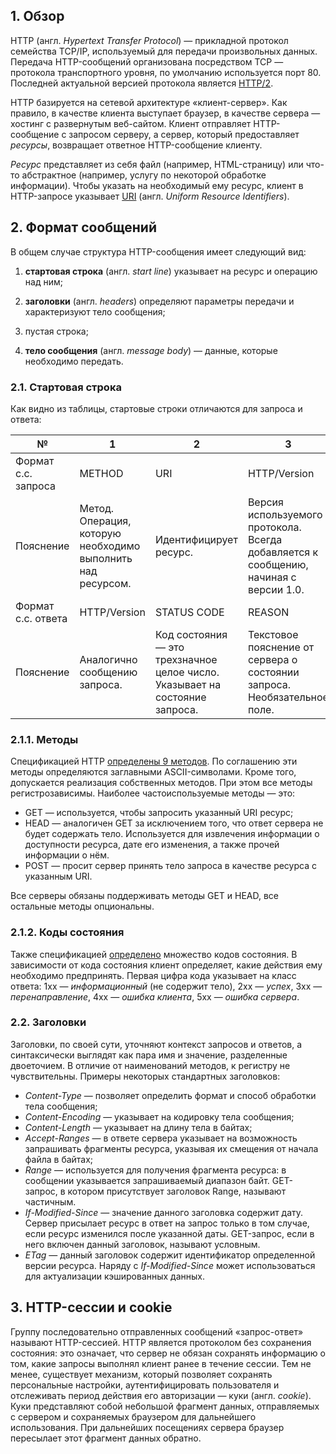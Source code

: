 ## 1. Обзор

HTTP (англ. _Hypertext Transfer Protocol_) — прикладной протокол семейства TCP/IP, используемый для передачи произвольных данных. Передача HTTP-сообщений организована посредством TCP — протокола транспортного уровня, по умолчанию используется порт 80. Последней актуальной версией протокола является [HTTP/2](https://tools.ietf.org/html/rfc7540).

HTTP базируется на сетевой архитектуре «клиент-сервер». Как правило, в качестве клиента выступает браузер, в качестве сервера — хостинг с развернутым веб-сайтом. Клиент отправляет HTTP-сообщение с запросом серверу, а сервер, который предоставляет _ресурсы_, возвращает ответное HTTP-сообщение клиенту.

_Ресурс_ представляет из себя файл (например, HTML-страницу) или что-то абстрактное (например, услугу по некоторой обработке информации). Чтобы указать на необходимый ему ресурс, клиент в HTTP-запросе указывает [URI](https://ru.wikipedia.org/wiki/URI) (англ. _Uniform Resource Identifiers_).

## 2. Формат сообщений

В общем случае структура HTTP-сообщения имеет следующий вид:

1) **стартовая строка** (англ. _start line_) указывает на ресурс и операцию над ним;

2) **заголовки** (англ. _headers_) определяют параметры передачи и характеризуют тело сообщения;

3) пустая строка;

4) **тело сообщения** (англ. _message body_) — данные, которые необходимо передать.

### 2.1. Стартовая строка

Как видно из таблицы, стартовые строки отличаются для запроса и ответа:

| № | 1 | 2 | 3 |
|---|---|---|---|
| Формат с.с. запроса | METHOD | URI | HTTP/Version |
| Пояснение             | Метод. Операция, которую необходимо выполнить над ресурсом. | Идентифицирует ресурс. | Версия используемого протокола. Всегда добавляется к сообщению, начиная с версии 1.0. |
| Формат с.с. ответа | HTTP/Version | STATUS CODE | REASON |
| Пояснение | Аналогично сообщению запроса. | Код состояния — это трехзначное целое число. Указывает на состояние запроса. | Текстовое пояснение от сервера о состоянии запроса. Необязательное поле. |

### 2.1.1. Методы

Спецификацией HTTP [определены 9 методов](https://tools.ietf.org/html/rfc7231#section-4). По соглашению эти методы определяются заглавными ASCII-символами. Кроме того, допускается реализация собственных методов. При этом все методы регистрозависимы. Наиболее частоиспользуемые методы — это:

* GET — используется, чтобы запросить указанный URI ресурс;
* HEAD — аналогичен GET за исключением того, что ответ сервера не будет содержать тело. Используется для извлечения информации о доступности ресурса, дате его изменения, а также прочей информации о нём.
* POST — просит сервер принять тело запроса в качестве ресурса с указанным URI.

Все серверы обязаны поддерживать методы GET и HEAD, все остальные методы опциональны.

### 2.1.2. Коды состояния

Также спецификацией [определено](https://tools.ietf.org/html/rfc7231#section-8.2) множество кодов состояния. В зависимости от кода состояния клиент определяет, какие действия ему необходимо предпринять. Первая цифра кода указывает на класс ответа: 1xx — _информационный_ (не содержит тело), 2xx — _успех_, 3xx — _перенаправление_, 4xx — _ошибка клиента_, 5xx — _ошибка сервера_.

### 2.2. Заголовки

Заголовки, по своей сути, уточняют контекст запросов и ответов, а синтаксически выглядят как пара имя и значение, разделенные двоеточием. В отличие от наименований методов, к регистру не чувствительны. Примеры некоторых стандартных заголовков:

* _Content-Type_ — позволяет определить формат и способ обработки тела сообщения;
* _Content-Encoding_ — указывает на кодировку тела сообщения;
* _Content-Length_ — указывает на длину тела в байтах;
* _Accept-Ranges_ — в ответе сервера указывает на возможность запрашивать фрагменты ресурса, указывая их смещения от начала файла в байтах;
* _Range_ — используется для получения фрагмента ресурса: в сообщении указывается запрашиваемый диапазон байт. GET-запрос, в котором присутствует заголовок Range, называют частичным.
* _If-Modified-Since_ — значение данного заголовка содержит дату. Сервер присылает ресурс в ответ на запрос только в том случае, если ресурс изменился после указанной даты. GET-запрос, если в него включен данный заголовок, называют условным.
* _ETag_ — данный заголовок содержит идентификатор определенной версии ресурса. Наряду с _If-Modified-Since_ может использоваться для актуализации кэшированных данных.

## 3. HTTP-сессии и cookie

Группу последовательно отправленных сообщений «запрос-ответ» называют HTTP-сессией. HTTP является протоколом без сохранения состояния: это означает, что сервер не обязан сохранять информацию о том, какие запросы выполнял клиент ранее в течение сессии. Тем не менее, существует механизм, который позволяет сохранять персональные настройки, аутентифицировать пользователя и отслеживать период действия его авторизации — куки (англ. _cookie_). Куки представляют собой небольшой фрагмент данных, отправляемых с сервером и сохраняемых браузером для дальнейшего использования. При дальнейших посещениях сервера браузер пересылает этот фрагмент данных обратно.